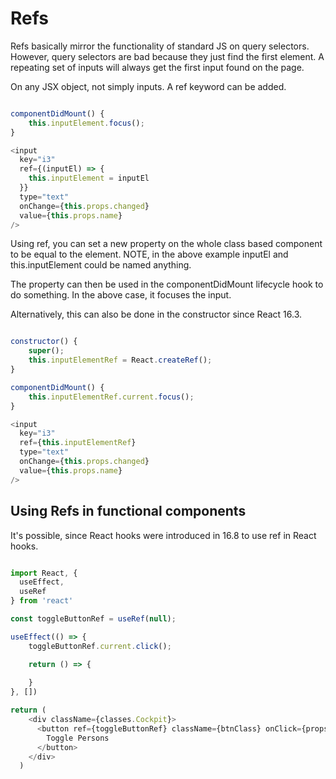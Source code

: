 # Refs

Refs basically mirror the functionality of standard JS on query selectors. However, query selectors are bad because they just find the first element. A repeating set of inputs will always get the first input found on the page.

On any JSX object, not simply inputs. A ref keyword can be added. 

``` js

componentDidMount() {
	this.inputElement.focus();
}

<input
  key="i3"
  ref={(inputEl) => {
    this.inputElement = inputEl
  }}
  type="text"
  onChange={this.props.changed}
  value={this.props.name}
/>

```

Using ref, you can set a new property on the whole class based component to be equal to the element. NOTE, in the above example inputEl and this.inputElement could be named anything.

The property can then be used in the componentDidMount lifecycle hook to do something. In the above case, it focuses the input.

Alternatively, this can also be done in the constructor since React 16.3.

``` js

constructor() {
	super();
	this.inputElementRef = React.createRef();
}

componentDidMount() {
	this.inputElementRef.current.focus();
}

<input
  key="i3"
  ref={this.inputElementRef}
  type="text"
  onChange={this.props.changed}
  value={this.props.name}
/>

```

## Using Refs in functional components

It's possible, since React hooks were introduced in 16.8 to use ref in React hooks.

``` js

import React, {
  useEffect,
  useRef
} from 'react'

const toggleButtonRef = useRef(null);

useEffect(() => {
	toggleButtonRef.current.click();

	return () => {
	  
	}
}, [])

return ( 
    <div className={classes.Cockpit}>
      <button ref={toggleButtonRef} className={btnClass} onClick={props.clicked}>
        Toggle Persons
      </button>
    </div>
  )

```